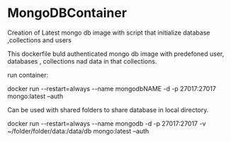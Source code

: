 # MongoDBContainer
Creation of Latest mongo db image with script that initialize database ,collections and users

This dockerfile buld authenticated mongo db image with predefoned user, databases , collections nad data in that collections.

run container:

docker run --restart=always --name mongodbNAME -d -p 27017:27017 mongo:latest –auth

Can be used with shared folders to share database in local directory.

docker run --restart=always --name mongodb -d -p 27017:27017 -v ~/folder/folder/data:/data/db mongo:latest –auth
